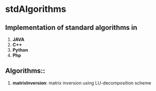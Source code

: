 stdAlgorithms
=============

Implementation of standard algorithms in 
-----------
1. <b>JAVA</b>
2. <b>C++</b>
3. <b>Python</b>
4. <b>Php</b>


Algorithms::
------------
1. <b>matrixInversion</b>: matrix inversion using LU-decomposition scheme
